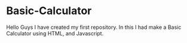 # Basic-Calculator
Hello  Guys I have  created my first repository. In this I had make a Basic Calculator using HTML, and Javascript.
